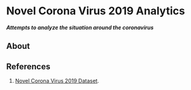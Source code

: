 # Novel Corona Virus 2019 Analytics
___Attempts to analyze the situation around the coronavirus___

## About


## References

1. [Novel Corona Virus 2019 Dataset](https://www.kaggle.com/sudalairajkumar/novel-corona-virus-2019-dataset).
